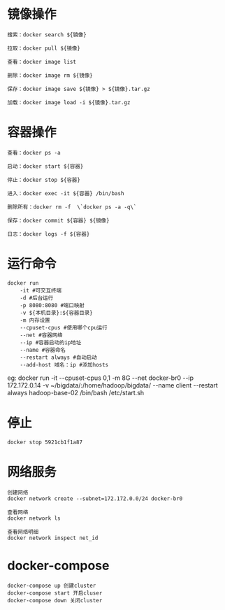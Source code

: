 # 镜像操作
```
搜索：docker search ${镜像}

拉取：docker pull ${镜像}

查看：docker image list

删除：docker image rm ${镜像}

保存：docker image save ${镜像} > ${镜像}.tar.gz

加载：docker image load -i ${镜像}.tar.gz
```

# 容器操作
```
查看：docker ps -a

启动：docker start ${容器}

停止：docker stop ${容器}

进入：docker exec -it ${容器} /bin/bash

删除所有：docker rm -f  \`docker ps -a -q\`

保存：docker commit ${容器} ${镜像}

日志：docker logs -f ${容器}
```

# 运行命令
```
docker run
    -it #可交互终端
    -d #后台运行
    -p 8080:8080 #端口映射
    -v ${本机目录}:${容器目录}
    -m 内存设置
    --cpuset-cpus #使用哪个cpu运行
    --net #容器网络
    --ip #容器启动的ip地址
    --name #容器命名
    --restart always #自动启动
    --add-host 域名：ip #添加hosts
```

eg:
docker run -it --cpuset-cpus 0,1 -m 8G --net docker-br0  --ip 172.172.0.14 -v ~/bigdata/:/home/hadoop/bigdata/ --name client --restart always hadoop-base-02 /bin/bash /etc/start.sh


# 停止
```
docker stop 5921cb1f1a87
```
# 网络服务
```
创建网络
docker network create --subnet=172.172.0.0/24 docker-br0

查看网络
docker network ls

查看网络明细
docker network inspect net_id
```



# docker-compose
```
docker-compose up 创建cluster
docker-compose start 开启cluser
docker-compose down 关闭cluster
```